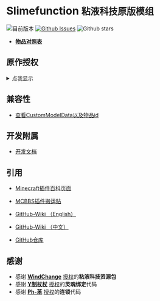 # Slimefunction   `粘液科技原版模组`

![目前版本](https://img.shields.io/github/v/release/Dubhe-Studio/Slimefunction?include_prereleases)
[![Github Issues](https://img.shields.io/github/issues/Dubhe-Studio/Slimefunction.svg?style=popout)](https://github.com/Dubhe-Studio/Slimefunction/Slimefunction/issues)
![Github stars](https://img.shields.io/github/stars/Dubhe-Studio/Slimefunction.svg)

* **[物品对照表](./doc/物品对照表.md)**

## 原作授权

<details>
<summary>点我显示</summary>

<img src="./img/SlimeFun.jpg" width="40%">

</details>

## 兼容性
- [查看CustomModelData以及物品id](./doc/物品对照表.md "附属开发文档")

## 开发附属

- [开发文档](./doc/创建Addons.md "附属开发文档")

## 引用

* [Minecraft插件百科页面](https://mineplugin.org/SlimeFun4 "Minecraft插件百科页面")

* [MCBBS插件搬运贴](https://www.mcbbs.net/forum.php?mod=viewthread&tid=827594 "MCBBS插件搬运贴")

* [GitHub-Wiki （English）](https://github.com/TheBusyBiscuit/Slimefun4/wiki "GitHub-Wiki（English）")

* [GitHub-Wiki （中文）](https://github.com/StarWishsama/Slimefun4/wiki "GitHub-Wiki（中文）")

* [GitHub仓库](https://github.com/StarWishsama/Slimefun4 "GitHub仓库")

## 感谢

 - 感谢 [**WindChange**](https://www.mcbbs.net/?2035357) [授权](./img/资源包.png)的**粘液科技资源包**
 - 感谢 [**Y制杖杖**](https://www.mcbbs.net/?2103018) [授权](./img/灵魂绑定.png)的**灵魂绑定**代码
 - 感谢 [**Ph-苯**](https://www.mcbbs.net/?588878) [授权](./img/连锁.png)的**连锁**代码
